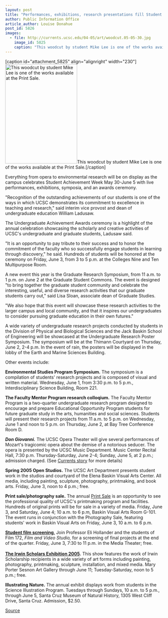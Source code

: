 ```yaml
---
layout: post
title: "Performances, exhibitions, research presentations fill Student Achievement Week"
author: Public Information Office
article_author: Louise Donahue
post_id: 5826
images:
  - file: http://currents.ucsc.edu/04-05/art/woodcut.05-05-30.jpg
    image_id: 5825
    caption: "This woodcut by student Mike Lee is one of the works available at the Print Sale."
---
```


[caption id="attachment_5825" align="alignright" width="230"]<a href="http://dev-ucsc-news.pantheonsite.io/wp-content/uploads/2005/05/woodcut.05-05-30.jpg"><img class="size-full wp-image-5825" src="http://dev-ucsc-news.pantheonsite.io/wp-content/uploads/2005/05/woodcut.05-05-30.jpg" alt="This woodcut by student Mike Lee is one of the works available at the Print Sale." width="230" height="317" /></a>This woodcut by student Mike Lee is one of the works available at the Print Sale.[/caption]
<a name="content" id="content"></a>
<p>
  Everything from opera to environmental research will be on display as the campus celebrates Student Achievement Week May 30-June 5 with live performances, exhibitions, symposia, and an awards ceremony.
</p>
<p>
  "Recognition of the outstanding achievements of our students is one of the ways in which UCSC demonstrates its commitment to excellence in teaching and research," said interim vice provost and dean of undergraduate education William Ladusaw.<br>
</p>
<p>
  The Undergraduate Achievement Awards ceremony is a highlight of the annual celebration showcasing the scholarly and creative activities of UCSC's undergraduate and graduate students, Ladusaw said.
</p>
<p>
  "It is an opportunity to pay tribute to their success and to honor the commitment of the faculty who so successfully engage students in learning through discovery," he said. Hundreds of students will be honored at the ceremony on Friday, June 3, from 3 to 5 p.m. at the Colleges Nine and Ten Multipurpose Room.<br>
</p>
<p>
  A new event this year is the Graduate Research Symposium, from 11 a.m. to 1 p.m. on June 2 at the Graduate Student Commons. The event is designed "to bring together the graduate student community and celebrate the interesting, useful, and diverse research activities that our graduate students carry out," said Lisa Sloan, associate dean of Graduate Studies.
</p>
<p>
  "We also hope that this event will showcase these research activities to the larger campus and local community, and that it inspires our undergraduates to consider pursuing graduate education in their own futures."<br>
</p>
<p>
  A wide variety of undergraduate research projects conducted by students in the Division of Physical and Biological Sciences and the Jack Baskin School of Engineering will be showcased at the Undergraduate Research Poster Symposium. The symposium will be at the Thimann Courtyard on Thursday, June 2, 2-4 p.m. In the event of rain, the posters will be displayed in the lobby of the Earth and Marine Sciences Building.<br>
</p>
<p>
  Other events include:<br>
</p>
<p>
  <b>Environmental Studies Program Symposium.</b> The symposium is a compilation of students' research projects and is composed of visual and written material. Wednesday, June 1, from 3:30 p.m. to 5 p.m., Interdisciplinary Science Building, Room 221.<br>
</p>
<p>
  <b>The Faculty Mentor Program research colloqium.</b> The Faculty Mentor Program is a two-quarter undergraduate research program designed to encourage and prepare Educational Opportunity Program students for future graduate study in the arts, humanities and social sciences. Students will present their research projects from 11 a.m. to 5 p.m. on Wednesday, June 1 and noon to 5 p.m. on Thursday, June 2, at Bay Tree Conference Room D.<br>
</p>
<p>
  <i><b>Don Giovanni.</b></i> The UCSC Opera Theater will give several performances of Mozart's tragicomic opera about the demise of a notorious seducer. The opera is presented by the UCSC Music Department. Music Center Recital Hall, 7:30 p.m. Thursday-Saturday, June 2-4; Sunday, June 5, at 2 p.m.; admission charged. (See <a href="http://currents.ucsc.edu/04-05/05-23/brief-opera.asp">Currents story</a> for more details)
</p>
<p>
  <b>Spring 2005 Open Studios.</b> The UCSC Art Department presents student work in the studios and courtyard of the Elena Baskin Visual Arts Center. All media, including painting, sculpture, photography, printmaking, and book arts. Friday, June 3, noon to 4 p.m.; free.<br>
</p>
<p>
  <b>Print sale/photography sale.</b> The annual <a href="http://arts.ucsc.edu:16080/printsale/index.html">Print Sale</a> is an opportunity to see the professional quality of UCSC's printmaking program and facilities. Hundreds of original prints will be for sale in a variety of media. Friday, June 3, and Saturday, June 4; 10 a.m. to 6 p.m, Baskin Visual Arts Room G-101. The event runs in conjunction with the Photography Sale, featuring students' work in Baskin Visual Arts on Friday, June 3, 10 a.m. to 6 p.m.<br>
</p>
<p>
  <a href="http://film.ucsc.edu/events/"><b>Student film screening</b>.</a> Join Professor Eli Hollander and the students of Film 172, <i>Film and Video Studio,</i> for a screening of final projects at the end of the quarter. Friday, June 3, 7:30 to 11 p.m. in the Media Theater; free.<br>
  <br>
  <a href="http://currents.ucsc.edu/04-05/05-16/awards-irwin.asp"><b>The Irwin Scholars Exhibition 2005</b></a><b>.</b> This show features the work of Irwin Scholarship recipients in a wide variety of art forms including painting, photography, printmaking, sculpture, installation, and mixed media. Mary Porter Sesnon Art Gallery through June 11; Tuesday-Saturday, noon to 5 p.m.; free.<br>
</p>
<p>
  <b>Illustrating Nature.</b> The annual exhibit displays work from students in the Science Illustration Program. Tuesdays through Sundays, 10 a.m. to 5 p.m., through June 5, Santa Cruz Museum of Natural History, 1305 West Cliff Drive, Santa Cruz. Admission, $2.50.
</p>
<p><a href="http://www1.ucsc.edu/currents/04-05/05-23/achievement.asp" title="Permalink to achievement">Source</a></p>
